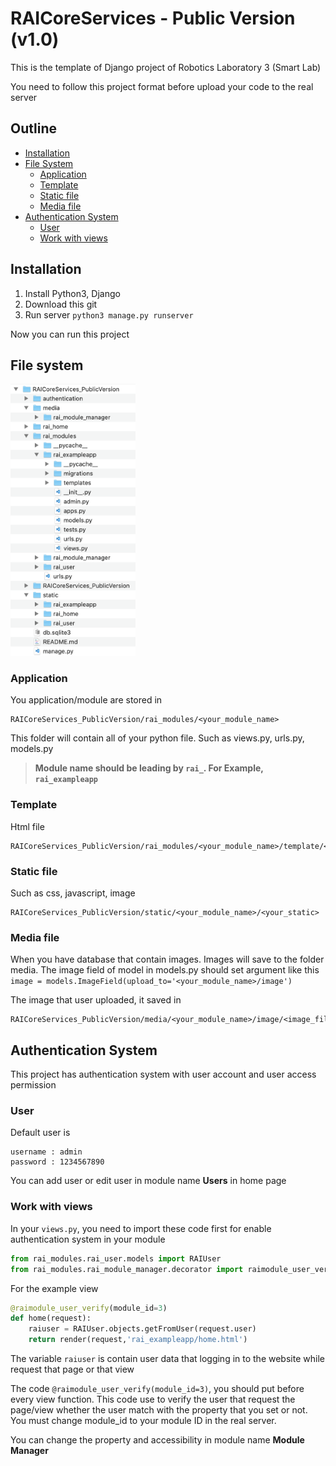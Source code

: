 # RAICoreServices - Public Version (v1.0)

This is the template of Django project of Robotics Laboratory 3 (Smart Lab)

You need to follow this project format before upload your code to the real server

## Outline
- [Installation](#installation)
- [File System](#file-system)
  - [Application](#application)
  - [Template](#template)
  - [Static file](#static-file)
  - [Media file](#media-file)
- [Authentication System](#authentication-system)
  - [User](#user)
  - [Work with views](#work-with-views)


## Installation

1. Install Python3, Django
2. Download this git
3. Run server `python3 manage.py runserver `

Now you can run this project

## File system

<img src="https://github.com/earthsaharat/RAICoreServices_PublicVersion/blob/master/git_supportfile/file_structure_full.png" width="200"/>

### Application
You application/module are stored in 

```
RAICoreServices_PublicVersion/rai_modules/<your_module_name>
```
This folder will contain all of your python file. Such as views.py, urls.py, models.py

> **Module name should be leading by `rai_`. For Example, `rai_exampleapp`**

### Template

Html file

```
RAICoreServices_PublicVersion/rai_modules/<your_module_name>/template/<your_html_file>.html
```

### Static file

Such as css, javascript, image

```
RAICoreServices_PublicVersion/static/<your_module_name>/<your_static>
```

### Media file

When you have database that contain images. Images will save to the folder media. The image field of model in models.py should set argument like this `image = models.ImageField(upload_to='<your_module_name>/image')`

The image that user uploaded, it saved in

```
RAICoreServices_PublicVersion/media/<your_module_name>/image/<image_file>
```

## Authentication System

This project has authentication system with user account and user access permission

### User

Default user is
```
username : admin
password : 1234567890
```

You can add user or edit user in module name **Users** in home page

### Work with views

In your `views.py`, you need to import these code first for enable authentication system in your module
``` python
from rai_modules.rai_user.models import RAIUser
from rai_modules.rai_module_manager.decorator import raimodule_user_verify
```

For the example view

``` python
@raimodule_user_verify(module_id=3)
def home(request):
    raiuser = RAIUser.objects.getFromUser(request.user)
    return render(request,'rai_exampleapp/home.html')
```

The variable `raiuser` is contain user data that logging in to the website while request that page or that view

The code `@raimodule_user_verify(module_id=3)`, you should put before every view function. This code use to verify the user that request the page/view whether the user match with the property that you set or not. You must change module_id to your module ID in the real server.

You can change the property and accessibility in module name **Module Manager**
